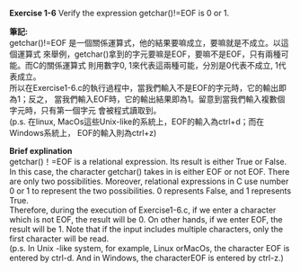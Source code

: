 **Exercise 1-6** Verify the expression getchar()!=EOF is 0 or 1.

**筆記:**\
getchar()!=EOF 是一個關係運算式，他的結果要嘛成立，要嘛就是不成立。以這個運算式
來舉例，getchar()拿到的字元要嘛是EOF，要嘛不是EOF，只有兩種可能。而C的關係運算式
則用數字0, 1來代表這兩種可能，分別是0代表不成立, 1代表成立。\
所以在Exercise1-6.c的執行過程中，當我們輸入不是EOF的字元時，它的輸出即為1；反之，
當我們輸入EOF時，它的輸出結果即為1。留意到當我們輸入複數個字元時，只有第一個字元
會被程式讀取到。\
(p.s. 在linux, MacOs這些Unix-like的系統上，EOF的輸入為ctrl+d；而在Windows系統上，
EOF的輸入則為ctrl+z)

**Brief explination**\
getchar()！=EOF is a relational expression. Its result is either True or False.
In this case, the character getchar() takes in is either EOF or not EOF. There
are only two possibilities. Moreover,  relational expressions in C use number 0
or 1 to represent the two possibilities. 0 represents False, and 1 represents
True.\
Therefore, during the execution of Exercise1-6.c, if we enter a character
which is not EOF, the result will be 0. On other hands, if we enter EOF, the
result will be 1. Note that if the input includes multiple characters, only the
first character will be read.\
(p.s. In Unix -like system, for example, Linux orMacOs, the character EOF is
entered by ctrl-d. And in Windows, the characterEOF is entered by ctrl-z.)
